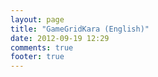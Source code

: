 ```yaml
---
layout: page
title: "GameGridKara (English)"
date: 2012-09-19 12:29
comments: true
footer: true
---
```

